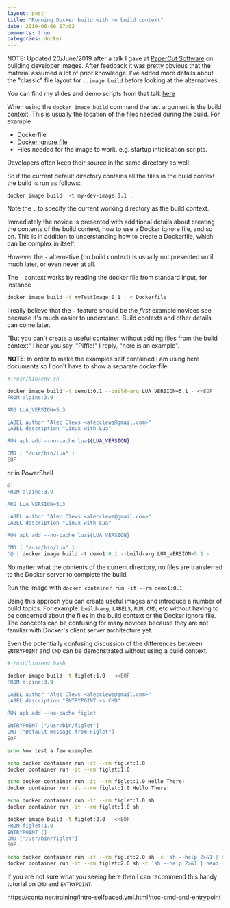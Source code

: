 ```yaml
---
layout: post
title: "Running Docker build with no build context"
date: 2019-06-06 17:02
comments: true
categories: docker
---
```



NOTE: Updated 20/June/2019 after a talk I gave at [PaperCut Software](https:) on building developer
images. After feedback it was pretty obvious that the material assumed a lot of prior knowledge.
I've added more details about the "classic" file layout for `..image build` before looking at the alternatives.

You can find my slides and demo scripts from that talk [here](https://github.com/PaperCutSoftware/docker-images-for-development)


When using the ``docker image build`` command the last argument is the build context.
This is usually the location of the files needed during the build. For example

* Dockerfile
* [Docker ignore file](https://docs.docker.com/engine/reference/builder/#dockerignore-file)
* Files needed for the image to work. e.g. startup intialisation scripts.

Developers often keep their source in the same directory as well.

So if the current default directory contains all the files in the build context the build is
run as follows:

```
docker image build  -t my-dev-image:0.1 .
```

Note the `.` to specify the current working directory as the build context.

Immediately the novice is presented with additional details about creating the contents of the build
context, how to use a Docker ignore file, and so on. This is in addition to understanding
how to create a Dockerfile, which can be complex in itself.

However the `-` alternative (no build context) is usually not presented until much later, or even never at all.

The `-` context works by reading the docker file
from standard input, for instance

```sh
docker image build -t myTestImage:0.1 - < Dockerfile
```

I really believe that the `-` feature should
be the *first* example novices see because it's much
easier to understand.
Build contexts and other details can come later.

"But you can't create a useful container without adding
files from the build context" I hear you say.
"Piffle!" I reply, "here is an example".

**NOTE**: In order to make the examples self contained
I am using here documents so I don't have to show
a separate dockerfile.

```sh
#!/usr/bin/env sh

docker image build -t demo1:0.1 --build-arg LUA_VERSION=5.1 - <<EOF
FROM alpine:3.9

ARG LUA_VERSION=5.3

LABEL author "Alec Clews <alecclews@gmail.com>"
LABEL description "Linux with Lua"

RUN apk add --no-cache lua${LUA_VERSION}

CMD [ "/usr/bin/lua" ]
EOF

```
or in PowerShell

```powershell
@'
FROM alpine:3.9

ARG LUA_VERSION=5.3

LABEL author "Alec Clews <alecclews@gmail.com>"
LABEL description "Linux with Lua"

RUN apk add --no-cache lua${LUA_VERSION}

CMD [ "/usr/bin/lua" ]
'@ | docker image build -t demo1:0.1 --build-arg LUA_VERSION=5.1 -
```

No matter what the contents of the current directory, no files are transferred to the Docker server
to complete the build.

Run the image with ``docker container run -it --rm demo1:0.1``

Using this approch you can create useful images and introduce a number of build topics.
For example: ``build-arg``, ``LABELS``, ``RUN``, ``CMD``, etc without having to be concerned about the 
files in the build context or the Docker ignore file. The concepts can be confusing
for many novices because they are not familiar with Docker's client server architecture yet.

Even the potentially confusing discussion of the differences between ``ENTRYPOINT`` and ``CMD``
can be demonstrated without using a build context.

```sh
#!/usr/bin/env bash

docker image build -t figlet:1.0 - <<EOF
FROM alpine:3.9

LABEL author "Alec Clews <alecclews@gmail.com>"
LABEL description "ENTRYPOINT vs CMD"

RUN apk add --no-cache figlet

ENTRYPOINT ["/usr/bin/figlet"]
CMD ["Default message from Figlet"]
EOF

echo Now test a few examples

echo docker container run -it --rm figlet:1.0
docker container run -it --rm figlet:1.0

echo docker container run -it --rm figlet:1.0 Hello There!
docker container run -it --rm figlet:1.0 Hello There!

echo docker container run -it --rm figlet:1.0 sh
docker container run -it --rm figlet:1.0 sh

docker image build -t figlet:2.0 - <<EOF
FROM figlet:1.0
ENTRYPOINT []
CMD ["/usr/bin/figlet"]
EOF

echo docker container run -it --rm figlet:2.0 sh -c 'sh --help 2>&1 | head -n 1'
docker container run -it --rm figlet:2.0 sh -c 'sh --help 2>&1 | head -n 1'
```

If you are not sure what you seeing here then I can recommend this handy tutorial
on ``CMD`` and ``ENTRYPOINT``.

https://container.training/intro-selfpaced.yml.html#toc-cmd-and-entrypoint